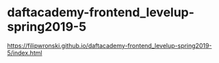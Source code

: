 # daftacademy-frontend_levelup-spring2019-5
https://filipwronski.github.io/daftacademy-frontend_levelup-spring2019-5/index.html
